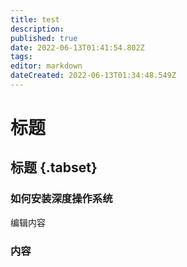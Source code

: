 ```yaml
---
title: test
description: 
published: true
date: 2022-06-13T01:41:54.802Z
tags: 
editor: markdown
dateCreated: 2022-06-13T01:34:48.549Z
---
```


# 标题

## 标题 {.tabset}

### 如何安装深度操作系统
编辑内容


### 内容